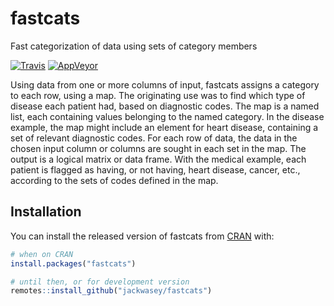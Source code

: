 
<!-- README.md is generated from README.Rmd. Please edit that file -->

# fastcats

Fast categorization of data using sets of category members

<!-- badges: start -->

[![Travis](https://travis-ci.org/jackwasey/fastcats.svg?branch=master)](https://travis-ci.org/jackwasey/fastcats)
[![AppVeyor](https://ci.appveyor.com/api/projects/status/github/jackwasey/fastcats?branch=master&svg=true)](https://ci.appveyor.com/project/jackwasey/fastcats)
<!-- badges: end -->

Using data from one or more columns of input, fastcats assigns a
category to each row, using a map. The originating use was to find which
type of disease each patient had, based on diagnostic codes. The map is
a named list, each containing values belonging to the named category. In
the disease example, the map might include an element for heart disease,
containing a set of relevant diagnostic codes. For each row of data, the
data in the chosen input column or columns are sought in each set in the
map. The output is a logical matrix or data frame. With the medical
example, each patient is flagged as having, or not having, heart
disease, cancer, etc., according to the sets of codes defined in the
map.

## Installation

You can install the released version of fastcats from
[CRAN](https://CRAN.R-project.org) with:

``` r
# when on CRAN
install.packages("fastcats")

# until then, or for development version
remotes::install_github("jackwasey/fastcats")
```
